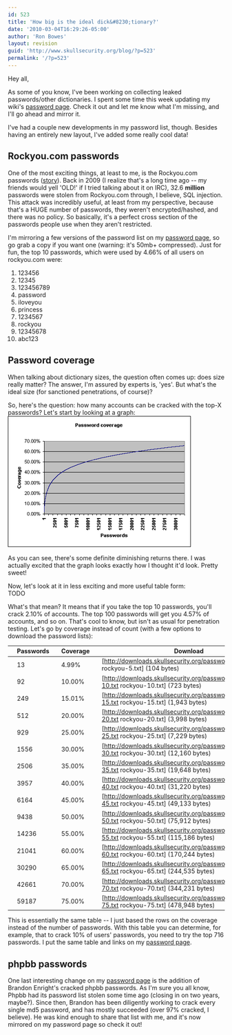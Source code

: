 ```yaml
---
id: 523
title: 'How big is the ideal dick&#8230;tionary?'
date: '2010-03-04T16:29:26-05:00'
author: 'Ron Bowes'
layout: revision
guid: 'http://www.skullsecurity.org/blog/?p=523'
permalink: '/?p=523'
---
```


Hey all,

As some of you know, I've been working on collecting leaked passwords/other dictionaries. I spent some time this week updating my wiki's [password page](http://www.skullsecurity.org/wiki/index.php/Passwords). Check it out and let me know what I'm missing, and I'll go ahead and mirror it.

I've had a couple new developments in my password list, though. Besides having an entirely new layout, I've added some really cool data!

## Rockyou.com passwords

One of the most exciting things, at least to me, is the Rockyou.com passwords ([story](http://techcrunch.com/2009/12/14/rockyou-hacked/)). Back in 2009 (I realize that's a long time ago -- my friends would yell 'OLD!' if I tried talking about it on IRC), 32.6 **million** passwords were stolen from Rockyou.com through, I believe, SQL injection. This attack was incredibly useful, at least from my perspective, because that's a HUGE number of passwords, they weren't encrypted/hashed, and there was no policy. So basically, it's a perfect cross section of the passwords people use when they aren't restricted.

I'm mirroring a few versions of the password list on my [password page](http://www.skullsecurity.org/wiki/index.php/Passwords), so go grab a copy if you want one (warning: it's 50mb+ compressed). Just for fun, the top 10 passwords, which were used by 4.66% of all users on rockyou.com were:

1. 123456
2. 12345
3. 123456789
4. password
5. iloveyou
6. princess
7. 1234567
8. rockyou
9. 12345678
10. abc123

## Password coverage

When talking about dictionary sizes, the question often comes up: does size really matter? The answer, I'm assured by experts is, 'yes'. But what's the ideal size (for sanctioned penetrations, of course)?

So, here's the question: how many accounts can be cracked with the top-X passwords? Let's start by looking at a graph:  
![](/blogdata/password-coverage.png)

As you can see, there's some definite diminishing returns there. I was actually excited that the graph looks exactly how I thought it'd look. Pretty sweet!

Now, let's look at it in less exciting and more useful table form:  
TODO

What's that mean? It means that if you take the top 10 passwords, you'll crack 2.10% of accounts. The top 100 passwords will get you 4.57% of accounts, and so on. That's cool to know, but isn't as usual for penetration testing. Let's go by coverage instead of count (with a few options to download the password lists):

|  | **Passwords** |  | **Coverage** |  | **Download** |  |
|---|---------------|---|--------------|---|--------------|---|
|  | 13 |  | 4.99% |  | \[http://downloads.skullsecurity.org/passwords/rockyou-.5txt rockyou-5.txt\] (104 bytes) |  |
|  | 92 |  | 10.00% |  | \[http://downloads.skullsecurity.org/passwords/rockyou-10.txt rockyou-10.txt\] (723 bytes) |  |
|  | 249 |  | 15.01% |  | \[http://downloads.skullsecurity.org/passwords/rockyou-15.txt rockyou-15.txt\] (1,943 bytes) |  |
|  | 512 |  | 20.00% |  | \[http://downloads.skullsecurity.org/passwords/rockyou-20.txt rockyou-20.txt\] (3,998 bytes) |  |
|  | 929 |  | 25.00% |  | \[http://downloads.skullsecurity.org/passwords/rockyou-25.txt rockyou-25.txt\] (7,229 bytes) |  |
|  | 1556 |  | 30.00% |  | \[http://downloads.skullsecurity.org/passwords/rockyou-30.txt rockyou-30.txt\] (12,160 bytes) |  |
|  | 2506 |  | 35.00% |  | \[http://downloads.skullsecurity.org/passwords/rockyou-35.txt rockyou-35.txt\] (19,648 bytes) |  |
|  | 3957 |  | 40.00% |  | \[http://downloads.skullsecurity.org/passwords/rockyou-40.txt rockyou-40.txt\] (31,220 bytes) |  |
|  | 6164 |  | 45.00% |  | \[http://downloads.skullsecurity.org/passwords/rockyou-45.txt rockyou-45.txt\] (49,133 bytes) |  |
|  | 9438 |  | 50.00% |  | \[http://downloads.skullsecurity.org/passwords/rockyou-50.txt rockyou-50.txt\] (75,912 bytes) |  |
|  | 14236 |  | 55.00% |  | \[http://downloads.skullsecurity.org/passwords/rockyou-55.txt rockyou-55.txt\] (115,186 bytes) |  |
|  | 21041 |  | 60.00% |  | \[http://downloads.skullsecurity.org/passwords/rockyou-60.txt rockyou-60.txt\] (170,244 bytes) |  |
|  | 30290 |  | 65.00% |  | \[http://downloads.skullsecurity.org/passwords/rockyou-65.txt rockyou-65.txt\] (244,535 bytes) |  |
|  | 42661 |  | 70.00% |  | \[http://downloads.skullsecurity.org/passwords/rockyou-70.txt rockyou-70.txt\] (344,231 bytes) |  |
|  | 59187 |  | 75.00% |  | \[http://downloads.skullsecurity.org/passwords/rockyou-75.txt rockyou-75.txt\] (478,948 bytes) |  |

This is essentially the same table -- I just based the rows on the coverage instead of the number of passwords. With this table you can determine, for example, that to crack 10% of users' passwords, you need to try the top 716 passwords. I put the same table and links on my [password page](http://www.skullsecurity.org/wiki/index.php/Passwords).

## phpbb passwords

One last interesting change on my [password page](http://www.skullsecurity.org/wiki/index.php/Passwords) is the addition of Brandon Enright's cracked phpbb passwords. As I'm sure you all know, Phpbb had its password list stolen some time ago (closing in on two years, maybe?). Since then, Brandon has been diligently working to crack every single md5 password, and has mostly succeeded (over 97% cracked, I believe). He was kind enough to share that list with me, and it's now mirrored on my password page so check it out!